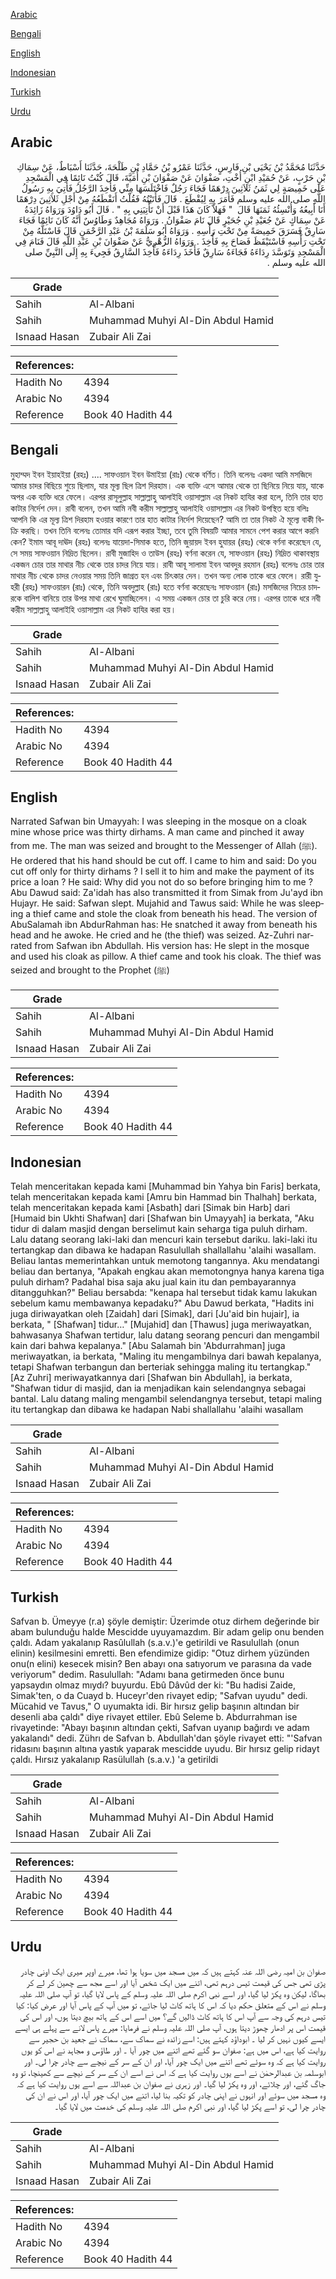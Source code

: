 [Arabic](#arabic)

[Bengali](#bengali)

[English](#english)

[Indonesian](#indonesian)

[Turkish](#turkish)

[Urdu](#urdu)

## Arabic


<div dir="rtl" lang="ar" style={{fontSize:'larger',backgroundColor:'#f8f9fa',padding:20}}>
حَدَّثَنَا مُحَمَّدُ بْنُ يَحْيَى بْنِ فَارِسٍ، حَدَّثَنَا عَمْرُو بْنُ حَمَّادِ بْنِ طَلْحَةَ، حَدَّثَنَا أَسْبَاطٌ، عَنْ سِمَاكِ بْنِ حَرْبٍ، عَنْ حُمَيْدِ ابْنِ أُخْتِ، صَفْوَانَ عَنْ صَفْوَانَ بْنِ أُمَيَّةَ، قَالَ كُنْتُ نَائِمًا فِي الْمَسْجِدِ عَلَى خَمِيصَةٍ لِي ثَمَنُ ثَلاَثِينَ دِرْهَمًا فَجَاءَ رَجُلٌ فَاخْتَلَسَهَا مِنِّي فَأُخِذَ الرَّجُلُ فَأُتِيَ بِهِ رَسُولُ اللَّهِ صلى الله عليه وسلم فَأَمَرَ بِهِ لِيُقْطَعَ ‏.‏ قَالَ فَأَتَيْتُهُ فَقُلْتُ أَنَقْطَعُهُ مِنْ أَجْلِ ثَلاَثِينَ دِرْهَمًا أَنَا أَبِيعُهُ وَأُنْسِئُهُ ثَمَنَهَا قَالَ ‏ "‏ فَهَلاَّ كَانَ هَذَا قَبْلَ أَنْ تَأْتِيَنِي بِهِ ‏"‏ ‏.‏ قَالَ أَبُو دَاوُدَ وَرَوَاهُ زَائِدَةُ عَنْ سِمَاكٍ عَنْ جُعَيْدِ بْنِ جُحَيْرٍ قَالَ نَامَ صَفْوَانُ ‏.‏ وَرَوَاهُ مُجَاهِدٌ وَطَاوُسٌ أَنَّهُ كَانَ نَائِمًا فَجَاءَ سَارِقٌ فَسَرَقَ خَمِيصَةً مِنْ تَحْتِ رَأْسِهِ ‏.‏ وَرَوَاهُ أَبُو سَلَمَةَ بْنُ عَبْدِ الرَّحْمَنِ قَالَ فَاسْتَلَّهُ مِنْ تَحْتِ رَأْسِهِ فَاسْتَيْقَظَ فَصَاحَ بِهِ فَأُخِذَ ‏.‏ وَرَوَاهُ الزُّهْرِيُّ عَنْ صَفْوَانَ بْنِ عَبْدِ اللَّهِ قَالَ فَنَامَ فِي الْمَسْجِدِ وَتَوَسَّدَ رِدَاءَهُ فَجَاءَهُ سَارِقٌ فَأَخَذَ رِدَاءَهُ فَأُخِذَ السَّارِقُ فَجِيءَ بِهِ إِلَى النَّبِيِّ صلى الله عليه وسلم ‏.‏
</div>
<div style={{backgroundColor:'#f8f9fa',padding:20, marginBottom: 10}}><table> <thead> <tr> <th>Grade</th> <th></th> </tr> </thead> <tbody> <tr><td>Sahih</td><td>Al-Albani</td></tr><tr><td>Sahih</td><td>Muhammad Muhyi Al-Din Abdul Hamid</td></tr><tr><td>Isnaad Hasan</td><td>Zubair Ali Zai</td></tr></tbody></table><table> <thead> <tr> <th>References:</th> <th></th> </tr> </thead> <tbody><tr><td>Hadith No</td><td>4394</td></tr><tr><td>Arabic No</td><td>4394</td></tr><tr><td>Reference</td><td>Book 40 Hadith 44</td></tr></tbody></table></div>

## Bengali


<div dir="ltr" lang="bn" style={{fontSize:'larger',backgroundColor:'#f8f9fa',padding:20}}>
মুহাম্মদ ইবন ইয়াহইয়া (রহঃ) .... সাফওয়ান ইবন উমাইয়া (রাঃ) থেকে বর্ণিত। তিনি বলেনঃ একদা আমি মসজিদে আমার চাদর বিছিয়ে শুয়ে ছিলাম, যার মূল্য ছিল ত্রিশ দিরহাম। এক ব্যক্তি এসে আমার থেকে তা ছিনিয়ে নিয়ে যায়, যাকে অপর এক ব্যক্তি ধরে ফেলে। এরপর রাসূলুল্লাহ সাল্লাল্লাহু আলাইহি ওয়াসাল্লাম এর নিকট হাযির করা হলে, তিনি তার হাত কাটার নির্দেশ দেন। রাবী বলেন, তখন আমি নবী করীম সাল্লাল্লাহু আলাইহি ওয়াসাল্লাম এর নিকট উপস্থিত হয়ে বলিঃ আপনি কি এর মূল্য ত্রিশ দিরহাম হওয়ার কারণে তার হাত কাটার নির্দেশ দিয়েছেন? আমি তা তার নিকট ঐ মূল্যে বাকী বিক্রি করছি। তখন তিনি বলেনঃ তোমার যদি এরূপ করার ইচ্ছা, তবে তুমি বিষয়টি আমার সামনে পেশ করার আগে করনি কেন? ইমাম আবূ দাঊদ (রহঃ) বলেনঃ যায়েদা-সিমাক হতে, তিনি জুয়ায়দ ইবন হুযায়র (রহঃ) থেকে বর্ণনা করেছেন যে, সে সময় সাফওয়ান নিদ্রিত ছিলেন। রাবী মুজাহিদ ও তাউস (রহঃ) বর্ণনা করেন যে, সাফওয়ান (রহঃ) নিদ্রিত থাকাবস্থায় একজন চোর তার মাথার নীচ থেকে তার চাদর নিয়ে যায়। রাবী আবূ সালামা ইবন আবদুর রহমান (রহঃ) বলেনঃ চোর তার মাথার নীচ থেকে চাদর নেওয়ার সময় তিনি জাগ্রত হন এবং চিৎকার দেন। তখন অন্য লোক তাকে ধরে ফেলে। রারী যুহরী (রহঃ) সাফওয়ারন (রাঃ) থেকে, তিনি অবদুল্লাহ (রাঃ) হতে বর্ণনা করেছেনঃ সাফওয়ান (রাঃ) মসজিদের নিচের চাদরকে বালিশ বানিয়ে তার উপর মাথা রেখে ঘুমাচ্ছিলেন। এ সময় একজন চোর তা চুরি করে নেয়। এরপর তাকে ধরে নবী করীম সাল্লাল্লাহু আলাইহি ওয়াসাল্লাম এর নিকট হাযির করা হয়।
</div>
<div style={{backgroundColor:'#f8f9fa',padding:20, marginBottom: 10}}><table> <thead> <tr> <th>Grade</th> <th></th> </tr> </thead> <tbody> <tr><td>Sahih</td><td>Al-Albani</td></tr><tr><td>Sahih</td><td>Muhammad Muhyi Al-Din Abdul Hamid</td></tr><tr><td>Isnaad Hasan</td><td>Zubair Ali Zai</td></tr></tbody></table><table> <thead> <tr> <th>References:</th> <th></th> </tr> </thead> <tbody><tr><td>Hadith No</td><td>4394</td></tr><tr><td>Arabic No</td><td>4394</td></tr><tr><td>Reference</td><td>Book 40 Hadith 44</td></tr></tbody></table></div>

## English


<div dir="ltr" lang="en" style={{fontSize:'larger',backgroundColor:'#f8f9fa',padding:20}}>
Narrated Safwan bin Umayyah: I was sleeping in the mosque on a cloak mine whose price was thirty dirhams. A man came and pinched it away from me. The man was seized and brought to the Messenger of Allah (ﷺ). He ordered that his hand should be cut off. I came to him and said: Do you cut off only for thirty dirhams ? I sell it to him and make the payment of its price a loan ? He said: Why did you not do so before bringing him to me ? Abu Dawud said: Za'idah has also transmitted it from Simak from Ju'ayd ibn Hujayr. He said: Safwan slept. Mujahid and Tawus said: While he was sleeping a thief came and stole the cloak from beneath his head. The version of AbuSalamah ibn AbdurRahman has: He snatched it away from beneath his head and he awoke. He cried and he (the thief) was seized. Az-Zuhri narrated from Safwan ibn Abdullah. His version has: He slept in the mosque and used his cloak as pillow. A thief came and took his cloak. The thief was seized and brought to the Prophet (ﷺ)
</div>
<div style={{backgroundColor:'#f8f9fa',padding:20, marginBottom: 10}}><table> <thead> <tr> <th>Grade</th> <th></th> </tr> </thead> <tbody> <tr><td>Sahih</td><td>Al-Albani</td></tr><tr><td>Sahih</td><td>Muhammad Muhyi Al-Din Abdul Hamid</td></tr><tr><td>Isnaad Hasan</td><td>Zubair Ali Zai</td></tr></tbody></table><table> <thead> <tr> <th>References:</th> <th></th> </tr> </thead> <tbody><tr><td>Hadith No</td><td>4394</td></tr><tr><td>Arabic No</td><td>4394</td></tr><tr><td>Reference</td><td>Book 40 Hadith 44</td></tr></tbody></table></div>

## Indonesian


<div dir="ltr" lang="id" style={{fontSize:'larger',backgroundColor:'#f8f9fa',padding:20}}>
Telah menceritakan kepada kami [Muhammad bin Yahya bin Faris] berkata, telah menceritakan kepada kami [Amru bin Hammad bin Thalhah] berkata, telah menceritakan kepada kami [Asbath] dari [Simak bin Harb] dari [Humaid bin Ukhti Shafwan] dari [Shafwan bin Umayyah] ia berkata, "Aku tidur di dalam masjid dengan berselimut kain seharga tiga puluh dirham. Lalu datang seorang laki-laki dan mencuri kain tersebut dariku. laki-laki itu tertangkap dan dibawa ke hadapan Rasulullah shallallahu 'alaihi wasallam. Beliau lantas memerintahkan untuk memotong tangannya. Aku mendatangi beliau dan bertanya, "Apakah engkau akan memotongnya hanya karena tiga puluh dirham? Padahal bisa saja aku jual kain itu dan pembayarannya ditangguhkan?" Beliau bersabda: "kenapa hal tersebut tidak kamu lakukan sebelum kamu membawanya kepadaku?" Abu Dawud berkata, "Hadits ini juga diriwayatkan oleh [Zaidah] dari [Simak], dari [Ju'aid bin hujair], ia berkata, " [Shafwan] tidur…" [Mujahid] dan [Thawus] juga meriwayatkan, bahwasanya Shafwan tertidur, lalu datang seorang pencuri dan mengambil kain dari bahwa kepalanya." [Abu Salamah bin 'Abdurrahman] juga meriwayatkan, ia berkata, "Maling itu mengambilnya dari bawah kepalanya, tetapi Shafwan terbangun dan berteriak sehingga maling itu tertangkap." [Az Zuhri] meriwayatkannya dari [Shafwan bin Abdullah], ia berkata, "Shafwan tidur di masjid, dan ia menjadikan kain selendangnya sebagai bantal. Lalu datang maling mengambil selendangnya tersebut, tetapi maling itu tertangkap dan dibawa ke hadapan Nabi shallallahu 'alaihi wasallam
</div>
<div style={{backgroundColor:'#f8f9fa',padding:20, marginBottom: 10}}><table> <thead> <tr> <th>Grade</th> <th></th> </tr> </thead> <tbody> <tr><td>Sahih</td><td>Al-Albani</td></tr><tr><td>Sahih</td><td>Muhammad Muhyi Al-Din Abdul Hamid</td></tr><tr><td>Isnaad Hasan</td><td>Zubair Ali Zai</td></tr></tbody></table><table> <thead> <tr> <th>References:</th> <th></th> </tr> </thead> <tbody><tr><td>Hadith No</td><td>4394</td></tr><tr><td>Arabic No</td><td>4394</td></tr><tr><td>Reference</td><td>Book 40 Hadith 44</td></tr></tbody></table></div>

## Turkish


<div dir="ltr" lang="tr" style={{fontSize:'larger',backgroundColor:'#f8f9fa',padding:20}}>
Safvan b. Ümeyye (r.a) şöyle demiştir: Üzerimde otuz dirhem değerinde bir abam bulunduğu halde Mescidde uyuyamazdım. Bir adam gelip onu benden çaldı. Adam yakalanıp Rasûlullah (s.a.v.)'e getirildi ve Rasulullah (onun elinin) kesilmesini emretti. Ben efendimize gidip: "Otuz dirhem yüzünden onu(n elini) kesecek misin? Ben abayı ona satıyorum ve parasına da vade veriyorum" dedim. Rasulullah: "Adamı bana getirmeden önce bunu yapsaydın olmaz mıydı? buyurdu. Ebû Dâvûd der ki: "Bu hadisi Zaide, Simak'ten, o da Cuayd b. Huceyr'den rivayet edip; "Safvan uyudu" dedi. Mücahid ve Tavus," O uyumakta idi. Bir hırsız gelip başının altından bir desenli aba çaldı" diye rivayet ettiler. Ebû Seleme b. Abdurrahman ise rivayetinde: "Abayı başının altından çekti, Safvan uyanıp bağırdı ve adam yakalandı" dedi. Zührı de Safvan b. Abdullah'dan şöyle ri­vayet etti: "'Safvan ridasını başının altına yastık yaparak mescidde uyudu. Bir hırsız gelip ridayt çaldı. Hırsız yakalanıp Rasülullah (s.a.v.) 'a getirildi
</div>
<div style={{backgroundColor:'#f8f9fa',padding:20, marginBottom: 10}}><table> <thead> <tr> <th>Grade</th> <th></th> </tr> </thead> <tbody> <tr><td>Sahih</td><td>Al-Albani</td></tr><tr><td>Sahih</td><td>Muhammad Muhyi Al-Din Abdul Hamid</td></tr><tr><td>Isnaad Hasan</td><td>Zubair Ali Zai</td></tr></tbody></table><table> <thead> <tr> <th>References:</th> <th></th> </tr> </thead> <tbody><tr><td>Hadith No</td><td>4394</td></tr><tr><td>Arabic No</td><td>4394</td></tr><tr><td>Reference</td><td>Book 40 Hadith 44</td></tr></tbody></table></div>

## Urdu


<div dir="rtl" lang="ur" style={{fontSize:'larger',backgroundColor:'#f8f9fa',padding:20}}>
صفوان بن امیہ رضی اللہ عنہ کہتے ہیں کہ میں مسجد میں سویا ہوا تھا، میرے اوپر میری ایک اونی چادر پڑی تھی جس کی قیمت تیس درہم تھی، اتنے میں ایک شخص آیا اور اسے مجھ سے چھین کر لے کر بھاگا، لیکن وہ پکڑ لیا گیا، اور اسے نبی اکرم صلی اللہ علیہ وسلم کے پاس لایا گیا، تو آپ صلی اللہ علیہ وسلم نے اس کے متعلق حکم دیا کہ اس کا ہاتھ کاٹ لیا جائے، تو میں آپ کے پاس آیا اور عرض کیا: کیا تیس درہم کی وجہ سے آپ اس کا ہاتھ کاٹ ڈالیں گے؟ میں اسے اس کے ہاتھ بیچ دیتا ہوں، اور اس کی قیمت اس پر ادھار چھوڑ دیتا ہوں، آپ صلی اللہ علیہ وسلم نے فرمایا: میرے پاس لانے سے پہلے ہی ایسے ایسے کیوں نہیں کر لیا ۔ ابوداؤد کہتے ہیں: اسے زائدہ نے سماک سے، سماک نے جعید بن حجیر سے روایت کیا ہے، اس میں ہے: صفوان سو گئے تھے اتنے میں چور آیا ۔ اور طاؤس و مجاہد نے اس کو یوں روایت کیا ہے کہ وہ سوئے تھے اتنے میں ایک چور آیا، اور ان کے سر کے نیچے سے چادر چرا لی۔ اور ابوسلمہ بن عبدالرحمٰن نے اسے یوں روایت کیا ہے کہ اس نے اسے ان کے سر کے نیچے سے کھینچا، تو وہ جاگ گئے، اور چلائے، اور وہ پکڑ لیا گیا۔ اور زہری نے صفوان بن عبداللہ سے اسے یوں روایت کیا ہے کہ وہ مسجد میں سوئے اور انہوں نے اپنی چادر کو تکیہ بنا لیا، اتنے میں ایک چور آیا، اور اس نے ان کی چادر چرا لی، تو اسے پکڑ لیا گیا، اور نبی اکرم صلی اللہ علیہ وسلم کی خدمت میں لایا گیا۔
</div>
<div style={{backgroundColor:'#f8f9fa',padding:20, marginBottom: 10}}><table> <thead> <tr> <th>Grade</th> <th></th> </tr> </thead> <tbody> <tr><td>Sahih</td><td>Al-Albani</td></tr><tr><td>Sahih</td><td>Muhammad Muhyi Al-Din Abdul Hamid</td></tr><tr><td>Isnaad Hasan</td><td>Zubair Ali Zai</td></tr></tbody></table><table> <thead> <tr> <th>References:</th> <th></th> </tr> </thead> <tbody><tr><td>Hadith No</td><td>4394</td></tr><tr><td>Arabic No</td><td>4394</td></tr><tr><td>Reference</td><td>Book 40 Hadith 44</td></tr></tbody></table></div>